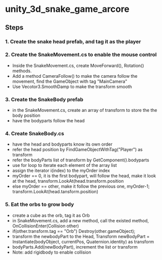 # unity_3d_snake_game_arcore

## Steps
### 1. Create the snake head prefab, and tag it as the player

### 2. Create the SnakeMovement.cs to enable the mouse control
- Inside the SnakeMovement.cs, create MoveForward(), Rotation() methods.
- Add a method CameraFollow() to make the camera follow the movement, find the GameObject with tag "MainCamera"
- Use Vecotor3.SmoothDamp to make the transform smooth

### 3. Create the SnakeBody prefab
- in the SnakeMovement.cs, create an array of transform to store the the body position
- have the bodyparts follow the head

### 4. Create SnakeBody.cs
- have the head and bodyparts know its own order
- refer the head position by FindGameObjectWithTag("Player") as transform
- refer the bodyParts list of transform by GetComponent<SnakeMovement>().bodyparts
- use for loop to iterate each element of the array list
- assign the iterator i(index) to the myOrder index
- myOrder == 0, it is the first bodypart, will follow the head, make it look at the head, transform.LookAt(head.transform.position
- else myOrder == other, make it follow the previous one, myOrder-1; transform.LookAt(head.tansform.position)

### 5. Eat the orbs to grow body
- create a cube as the orb, tag it as Orb
- in SnakeMovement.cs, add a new method, call the existed method, OnCollisionEnter(Collision other)
- if(other.transform.tag == "Orb") Destroy(other.gameObject);
- transform the newbodyPart to the Head, Transform newBodyPart = Instantiate(bodyObject, currentPos, Quaternion.identity) as transform
- bodyParts.Add(newBodyPart), increment the list or transform
- Note: add rigidbody to enable collision
